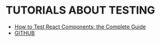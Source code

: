 # TUTORIALS ABOUT TESTING

* [How to Test React Components: the Complete Guide](https://www.freecodecamp.org/news/testing-react-hooks/)
* [GITHUB](https://github.com/iqbal125/react-hooks-testing-complete)